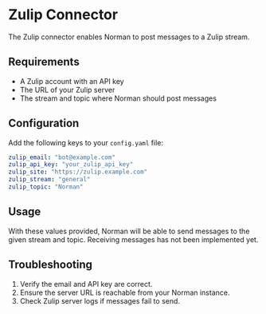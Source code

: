 # Zulip Connector

The Zulip connector enables Norman to post messages to a Zulip stream.

## Requirements

- A Zulip account with an API key
- The URL of your Zulip server
- The stream and topic where Norman should post messages

## Configuration

Add the following keys to your `config.yaml` file:

```yaml
zulip_email: "bot@example.com"
zulip_api_key: "your_zulip_api_key"
zulip_site: "https://zulip.example.com"
zulip_stream: "general"
zulip_topic: "Norman"
```

## Usage

With these values provided, Norman will be able to send messages to the given stream and topic. Receiving messages has
not been implemented yet.

## Troubleshooting

1. Verify the email and API key are correct.
2. Ensure the server URL is reachable from your Norman instance.
3. Check Zulip server logs if messages fail to send.
